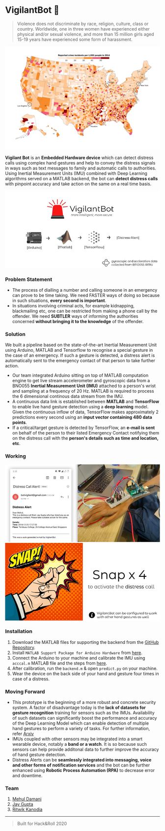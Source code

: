 # VigilantBot 🚨 
> Violence does not discriminate by race, religion, culture, class or country. Worldwide, one in three women have experienced either physical and/or sexual violence, and more than 15 million girls aged 15-19 years have experienced some form of harassment.

![Crime Rates](img/crime.jpg)

**Vigilant Bot** is an **Embedded Hardware device** which can detect distress calls using complex hand gestures and help to convey the distress signals in ways such as text messages to family and automatic calls to authorities. Using Inertial Measurement Units (IMU) combined with Deep Learning algorithms served on a MATLAB backend, the bot can **detect distress calls** with pinpoint accuracy and take action on the same on a real time basis.

![VigilantBot](img/main.jpeg)

### Problem Statement
* The process of dialling a number and calling someone in an emergency can prove to be time taking.  We need FASTER ways of doing so because in such situations, **every second is important**.  
* In situations involving criminal acts, for example kidnapping, blackmailing etc, one can be restricted from making a phone call by the offender. We need **SUBTLER** ways of informing the authorities concerned **without bringing it to the knowledge** of the offender.

### Solution
We built a pipeline based on the state-of-the-art Inertial Measurement Unit using Arduino, MATLAB and Tensorflow to recognise a special gesture in the case of an emergency. If such a gesture is detected, a distress alert is automatically sent to the emergency contact of that person to take further action.   
* Our team integrated Arduino sitting on top of MATLAB computation engine to get live stream accelerometer and gyroscopic data from a BNO055  **Inertial Measurement Unit (IMU)** attached to a person's wrist and sampling at a frequency of 20 Hz. MATLAB is required to process the 6 dimensional continous data stream from the IMU.  
* A continuous data link is established between **MATLAB** and **TensorFlow** to enable live hand gesture detection using a **deep learning** model. Given the continuous inflow of data, TensorFlow makes approximately 2 predictions every second using an **input vector containing 480 data points**.
* If a critical/target gesture is detected by TensorFlow, an **e-mail is sent** on behalf of the person to their listed Emergency Contact notifying them on the distress call with the **person's details such as time and location, etc**.

### Working
![Working_1](img/working_1.jpeg)
![Working_2](img/working_2.jpeg)

### Installation
1. Download the MATLAB files for supporting the backend from the [GitHub Repository](https://github.com/guptajay/NUS-Hack-Roll-2020).
2. Install `MATLAB Support Package for Arduino Hardware` from [here](https://www.mathworks.com/matlabcentral/fileexchange/47522-matlab-support-package-for-arduino-hardware).
2. Connect the Arduino to your machine and calibrate the IMU using `acccal.m` MATLAB file and the steps from [here](https://www.mathworks.com/help/supportpkg/arduinoio/ug/calibrate-sensors.html).
2. After calibration, run the `backend.m` & open `predict.py` on your machine.
3. Wear the device on the back side of your hand and gesture four times in case of a distress.

### Moving Forward
* This prototype is the beginning of a more robust and concrete security system. A factor of disadvantage today is the **lack of datasets for gesture recognition** training for sensors such as the IMUs. Availability of such datasets can significantly boost the performance and accuracy of the Deep Learning Model which can enable detection of multiple hand gestures to perform a variety of tasks. For further information, refer [Arxiv](https://arxiv.org/pdf/1903.06643.pdf)  
* IMUs coupled with other sensors may be integrated into a smart wearable device, notably a **band or a watch**. It is so because such sensors can help provide additonal data to further improve the accuracy of hand gesture detection. 
* Distress Alerts can be **seamlessly integrated into messaging, voice and other forms of notification services** and the bot can be further enhanced using **Robotic Process Automation (RPA)** to decrease error and downtime. 

### Team
1. [Mehul Damani](https://github.com/damanimehul)
2. [Jay Gupta](https://github.com/guptajay)
3. [Ritwik Kanodia](https://github.com/ritwikkanodia)

---

> Built for Hack&Roll 2020
